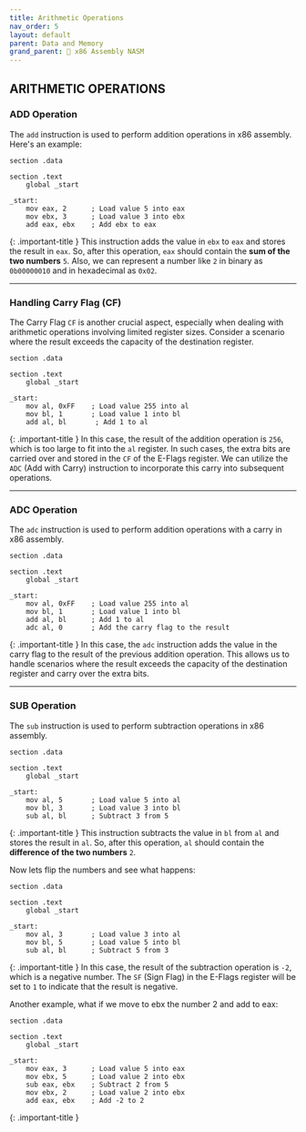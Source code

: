 ```yaml
---
title: Arithmetic Operations
nav_order: 5
layout: default
parent: Data and Memory
grand_parent: 🔲 x86 Assembly NASM
---
```


## **ARITHMETIC OPERATIONS**

### **ADD Operation**

The `add` instruction is used to perform addition operations in x86 assembly. Here's an example:

```
section .data

section .text
    global _start

_start:
    mov eax, 2      ; Load value 5 into eax
    mov ebx, 3      ; Load value 3 into ebx
    add eax, ebx    ; Add ebx to eax
```

{: .important-title }
This instruction adds the value in `ebx` to `eax` and stores the result in `eax`. So, after this operation, `eax` should contain the **sum of the two numbers** `5`. Also, we can represent a number like `2` in binary as `0b00000010` and in hexadecimal as `0x02`.

----

### **Handling Carry Flag (CF)**

The Carry Flag `CF` is another crucial aspect, especially when dealing with arithmetic operations involving limited register sizes. Consider a scenario where the result exceeds the capacity of the destination register.

```
section .data

section .text
    global _start

_start:
    mov al, 0xFF    ; Load value 255 into al
    mov bl, 1       ; Load value 1 into bl
    add al, bl       ; Add 1 to al
```

{: .important-title }
In this case, the result of the addition operation is `256`, which is too large to fit into the `al` register. In such cases, the extra bits are carried over and stored in the `CF` of the E-Flags register. We can utilize the `ADC` (Add with Carry) instruction to incorporate this carry into subsequent operations.

----

### **ADC Operation**

The `adc` instruction is used to perform addition operations with a carry in x86 assembly.

```
section .data

section .text
    global _start

_start:
    mov al, 0xFF    ; Load value 255 into al
    mov bl, 1       ; Load value 1 into bl
    add al, bl      ; Add 1 to al
    adc al, 0       ; Add the carry flag to the result
```

{: .important-title }
In this case, the `adc` instruction adds the value in the carry flag to the result of the previous addition operation. This allows us to handle scenarios where the result exceeds the capacity of the destination register and carry over the extra bits.

----

### **SUB Operation**

The `sub` instruction is used to perform subtraction operations in x86 assembly.

```
section .data

section .text
    global _start

_start:
    mov al, 5       ; Load value 5 into al
    mov bl, 3       ; Load value 3 into bl
    sub al, bl      ; Subtract 3 from 5
```

{: .important-title }
This instruction subtracts the value in `bl` from `al` and stores the result in `al`. So, after this operation, `al` should contain the **difference of the two numbers** `2`.

Now lets flip the numbers and see what happens:

```
section .data

section .text
    global _start

_start:
    mov al, 3       ; Load value 3 into al
    mov bl, 5       ; Load value 5 into bl
    sub al, bl      ; Subtract 5 from 3
```

{: .important-title }
In this case, the result of the subtraction operation is `-2`, which is a negative number. The `SF` (Sign Flag) in the E-Flags register will be set to `1` to indicate that the result is negative.

Another example, what if we move to ebx the number 2 and add to eax:

```
section .data

section .text
    global _start

_start:
    mov eax, 3      ; Load value 5 into eax
    mov ebx, 5      ; Load value 2 into ebx
    sub eax, ebx    ; Subtract 2 from 5
    mov ebx, 2      ; Load value 2 into ebx
    add eax, ebx    ; Add -2 to 2
```

{: .important-title }
